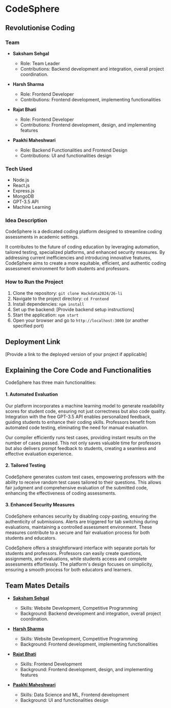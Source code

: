 # CodeSphere 
## Revolutionise Coding

### Team

- **Saksham Sehgal**
    - Role: Team Leader
    - Contributions: Backend development and integration, overall project coordination.
- **Harsh Sharma**
    - Role: Frontend Developer
    - Contributions: Frontend development, implementing functionalities

- **Rajat Bhati**
    - Role: Frontend Developer
    - Contributions: Frontend development, design, and implementing features

- **Paakhi Maheshwari**
    - Role: Backend Functionalities and Frontend Design
    - Contributions: UI and functionalities design

### Tech Used

- Node.js
- React.js
- Express.js
- MongoDB
- GPT-3.5 API
- Machine Learning

### Idea Description

CodeSphere is a dedicated coding platform designed to streamline coding assessments in academic settings.

It contributes to the future of coding education by leveraging automation, tailored testing, specialized platforms, and enhanced security measures. By addressing current inefficiencies and introducing innovative features, CodeSphere aims to create a more equitable, efficient, and authentic coding assessment environment for both students and professors.

### How to Run the Project

1. Clone the repository: `git clone Hackdata2024/26-li`
2. Navigate to the project directory: `cd Frontend`
3. Install dependencies: `npm install`
4. Set up the backend: [Provide backend setup instructions]
5. Start the application: `npm start`
6. Open your browser and go to `http://localhost:3000` (or another specified port)

## Deployment Link

[Provide a link to the deployed version of your project if applicable]

## Explaining the Core Code and Functionalities

CodeSphere has three main functionalities:

#### 1. Automated Evaluation
 Our platform incorporates a machine learning model to generate readability scores for student code, ensuring not just correctness but also code quality. Integration with the free GPT-3.5 API enables personalized feedback, guiding students to enhance their coding skills. Professors benefit from automated code testing, eliminating the need for manual evaluation. 
 
 Our compiler efficiently runs test cases, providing instant results on the number of cases passed. This not only saves valuable time for professors but also delivers prompt feedback to students, creating a seamless and effective evaluation experience.

#### 2. Tailored Testing
 CodeSphere generates custom test cases, empowering professors with the ability to receive random test cases tailored to their questions. This allows fair judgment and comprehensive evaluation of the submitted code, enhancing the effectiveness of coding assessments.


#### 3. Enhanced Security Measures
 CodeSphere enhances security by disabling copy-pasting, ensuring the authenticity of submissions. Alerts are triggered for tab switching during evaluations, maintaining a controlled assessment environment. These measures contribute to a secure and fair evaluation process for both students and educators.

CodeSphere offers a straightforward interface with separate portals for students and professors. Professors can easily create questions, assignments, and evaluations, while students access and complete assessments effortlessly. The platform's design focuses on simplicity, ensuring a smooth process for both educators and learners.


## Team Mates Details

- **[Saksham Sehgal](https://www.linkedin.com/in/)**
    - Skills: Website Development, Competitive Programming
    - Background: Backend development and integration, overall project coordination.
- **[Harsh Sharma](https://www.linkedin.com/in/harshsharma20503)**
    - Skills: Website Development, Competitive Programming
    - Background: Frontend development, implementing functionalities

- **[Rajat Bhati](https://www.linkedin.com/in/rajat-bhati-6a2114216)**
    - Skills: Frontend Development
    - Background: Frontend development, design, and implementing features

- **[Paakhi Maheshwari](https://www.linkedin.com/in/paakhim10)**
    - Skills: Data Science and ML, Frontend development
    - Background: UI and functionalities design